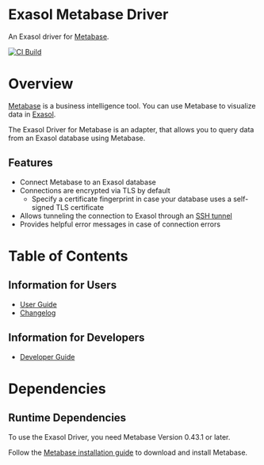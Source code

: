 # Exasol Metabase Driver

An Exasol driver for [Metabase](https://www.metabase.com).

[![CI Build](https://github.com/exasol/metabase-driver/actions/workflows/ci-build.yml/badge.svg)](https://github.com/exasol/metabase-driver/actions/workflows/ci-build.yml)

# Overview

[Metabase](https://www.metabase.com/) is a business intelligence tool. You can use Metabase to visualize data in [Exasol](https://www.exasol.com).

The Exasol Driver for Metabase is an adapter, that allows you to query data from an Exasol database using Metabase.

## Features

* Connect Metabase to an Exasol database
* Connections are encrypted via TLS by default
  * Specify a certificate fingerprint in case your database uses a self-signed TLS certificate
* Allows tunneling the connection to Exasol through an [SSH tunnel](./doc/user_guide/user_guide.md#connecting-through-an-ssh-tunnel)
* Provides helpful error messages in case of connection errors

# Table of Contents

## Information for Users

* [User Guide](doc/user_guide/user_guide.md)
* [Changelog](doc/changes/changelog.md)

## Information for Developers

* [Developer Guide](doc/developer_guide/developer_guide.md)

# Dependencies

## Runtime Dependencies

To use the Exasol Driver, you need Metabase Version 0.43.1 or later.

Follow the [Metabase installation guide](https://www.metabase.com/docs/latest/operations-guide/installing-metabase.html) to download and install Metabase.
